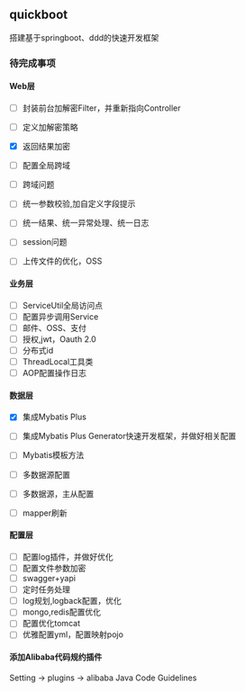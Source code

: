 ## quickboot
搭建基于springboot、ddd的快速开发框架

### 待完成事项

#### Web层

- [ ] 封装前台加解密Filter，并重新指向Controller
- [ ] 定义加解密策略
- [x] 返回结果加密
- [ ] 配置全局跨域
- [ ] 跨域问题
- [ ] 统一参数校验,加自定义字段提示 
- [ ] 统一结果、统一异常处理、统一日志
- [ ] session问题
- [ ] 上传文件的优化，OSS


#### 业务层


- [ ] ServiceUtil全局访问点
- [ ] 配置异步调用Service
- [ ] 邮件、OSS、支付
- [ ] 授权,jwt，Oauth 2.0
- [ ] 分布式id
- [ ] ThreadLocal工具类
- [ ] AOP配置操作日志

#### 数据层
- [x] 集成Mybatis Plus
- [ ] 集成Mybatis Plus Generator快速开发框架，并做好相关配置
- [ ] Mybatis模板方法
- [ ] 多数据源配置
- [ ] 多数据源，主从配置
- [ ] mapper刷新


#### 配置层

- [ ] 配置log插件，并做好优化
- [ ] 配置文件参数加密
- [ ] swagger+yapi
- [ ] 定时任务处理
- [ ] log规划,logback配置，优化
- [ ] mongo,redis配置优化
- [ ] 配置优化tomcat
- [ ] 优雅配置yml，配置映射pojo

#### 添加Alibaba代码规约插件
Setting -> plugins -> alibaba Java Code Guidelines
